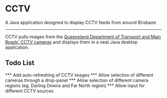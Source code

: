 CCTV
====

A Java application designed to display CCTV feeds from around Brisbane

___

CCTV pulls images from the [Queensland Department of Transport and Main Roads' CCTV cameras](http://www.tmr.qld.gov.au/traffic-cameras-by-location.aspx) and displays them in a neat Java desktop application.


Todo List
---------

*** Add auto-refreshing of CCTV images
*** Allow selection of different cameras through a drop-panel
*** Allow selection of different camera regions (eg. Darling Downs and Far North region)
*** Allow input for different CCTV sources
